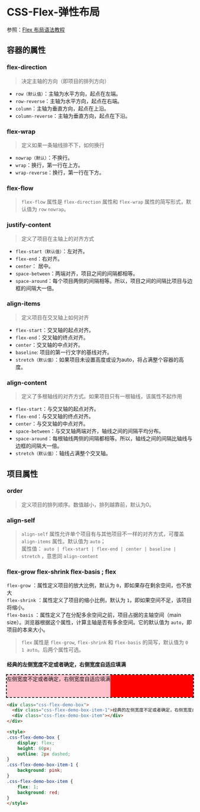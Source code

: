 # CSS-Flex-弹性布局

参照：[Flex 布局语法教程](https://www.runoob.com/w3cnote/flex-grammar.html)
## 容器的属性
### flex-direction
> 决定主轴的方向（即项目的排列方向）

- `row（默认值）`：主轴为水平方向，起点在左端。
- `row-reverse`：主轴为水平方向，起点在右端。
- `column`：主轴为垂直方向，起点在上沿。
- `column-reverse`：主轴为垂直方向，起点在下沿。

### flex-wrap
> 定义如果一条轴线排不下，如何换行
- `nowrap（默认）`：不换行。
- `wrap`：换行，第一行在上方。
- `wrap-reverse`：换行，第一行在下方。

### flex-flow
> `flex-flow` 属性是 `flex-direction` 属性和 `flex-wrap` 属性的简写形式，默认值为 `row` `nowrap`。

### justify-content
> 定义了项目在主轴上的对齐方式

- `flex-start（默认值）`：左对齐。
- `flex-end`：右对齐。
- `center`： 居中。
- `space-between`：两端对齐，项目之间的间隔都相等。
- `space-around`：每个项目两侧的间隔相等。所以，项目之间的间隔比项目与边框的间隔大一倍。

### align-items
> 定义项目在交叉轴上如何对齐

- `flex-start`：交叉轴的起点对齐。
- `flex-end`：交叉轴的终点对齐。
- `center`：交叉轴的中点对齐。
- `baseline`: 项目的第一行文字的基线对齐。
- `stretch（默认值）`：如果项目未设置高度或设为auto，将占满整个容器的高度。

### align-content
> 定义了多根轴线的对齐方式。如果项目只有一根轴线，该属性不起作用

- `flex-start`：与交叉轴的起点对齐。
- `flex-end`：与交叉轴的终点对齐。
- `center`：与交叉轴的中点对齐。
- `space-between`：与交叉轴两端对齐，轴线之间的间隔平均分布。
- `space-around`：每根轴线两侧的间隔都相等。所以，轴线之间的间隔比轴线与边框的间隔大一倍。
- `stretch（默认值）`：轴线占满整个交叉轴。

## 项目属性
### order
> 定义项目的排列顺序。数值越小，排列越靠前，默认为0。

### align-self
> `align-self` 属性允许单个项目有与其他项目不一样的对齐方式，可覆盖 `align-items` 属性。默认值为 `auto`；<br>
> 属性值： `auto | flex-start | flex-end | center | baseline | stretch` ，意思同 `align-content`

### flex-grow flex-shrink flex-basis ; flex
`flex-grow` ：属性定义项目的放大比例，默认为 `0`，即如果存在剩余空间，也不放大 <br>
`flex-shrink` ：属性定义了项目的缩小比例，默认为 `1`，即如果空间不足，该项目将缩小。<br>
`flex-basis` ：属性定义了在分配多余空间之前，项目占据的主轴空间（main size）。浏览器根据这个属性，计算主轴是否有多余空间。它的默认值为 `auto`，即项目的本来大小。
> `flex` 属性是 `flex-grow`, `flex-shrink` 和 `flex-basis` 的简写，默认值为 `0 1 auto`。后两个属性可选。

#### 经典的左侧宽度不定或者确定，右侧宽度自适应填满

<div class="css-flex-demo-box">
  <div class="css-flex-demo-box-item-1">左侧宽度不定或者确定，右侧宽度自适应填满</div>
  <div class="css-flex-demo-box-item"></div>
</div>

``` html
<div class="css-flex-demo-box">
  <div class="css-flex-demo-box-item-1">经典的左侧宽度不定或者确定，右侧宽度自适应填满</div>
  <div class="css-flex-demo-box-item"></div>
</div>

<style>
.css-flex-demo-box {
    display: flex;
    height: 60px;
    outline: 2px dashed;
}
.css-flex-demo-box-item-1 {
    background: pink;
}
.css-flex-demo-box-item {
    flex: 1;
    background: red;
}
</style>
```

<style>
.css-flex-demo-box {
    display: flex;
    height: 60px;
    outline: 2px dashed;
}
.css-flex-demo-box-item-1 {
    background: pink;
}
.css-flex-demo-box-item {
    flex: 1;
    background: red;
}
</style>






